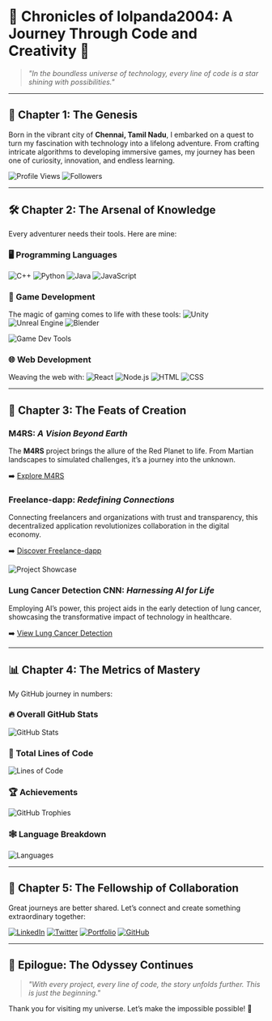 # 🌌 Chronicles of lolpanda2004: A Journey Through Code and Creativity 🌌

> *"In the boundless universe of technology, every line of code is a star shining with possibilities."*

---

## 🌟 Chapter 1: The Genesis

Born in the vibrant city of **Chennai, Tamil Nadu**, I embarked on a quest to turn my fascination with technology into a lifelong adventure. From crafting intricate algorithms to developing immersive games, my journey has been one of curiosity, innovation, and endless learning.

![Profile Views](https://komarev.com/ghpvc/?username=lolpanda2004&color=brightgreen&style=flat-square)
![Followers](https://img.shields.io/github/followers/lolpanda2004?style=flat-square&color=blue)

---

## 🛠️ Chapter 2: The Arsenal of Knowledge

Every adventurer needs their tools. Here are mine:

### 🖥️ Programming Languages
![C++](https://img.shields.io/badge/C++-00599C?style=flat-square&logo=c%2B%2B&logoColor=white)
![Python](https://img.shields.io/badge/Python-3776AB?style=flat-square&logo=python&logoColor=white)
![Java](https://img.shields.io/badge/Java-007396?style=flat-square&logo=java&logoColor=white)
![JavaScript](https://img.shields.io/badge/JavaScript-F7DF1E?style=flat-square&logo=javascript&logoColor=black)

### 🎨 Game Development
The magic of gaming comes to life with these tools:
![Unity](https://img.shields.io/badge/Unity-100000?style=flat-square&logo=unity&logoColor=white)
![Unreal Engine](https://img.shields.io/badge/Unreal-313131?style=flat-square&logo=unreal-engine&logoColor=white)
![Blender](https://img.shields.io/badge/Blender-F5792A?style=flat-square&logo=blender&logoColor=white)

![Game Dev Tools](https://github-readme-stats.vercel.app/api/top-langs/?username=lolpanda2004&layout=compact&theme=radical&langs_count=4)

### 🌐 Web Development
Weaving the web with:
![React](https://img.shields.io/badge/React-20232A?style=flat-square&logo=react&logoColor=61DAFB)
![Node.js](https://img.shields.io/badge/Node.js-339933?style=flat-square&logo=node.js&logoColor=white)
![HTML](https://img.shields.io/badge/HTML-E34F26?style=flat-square&logo=html5&logoColor=white)
![CSS](https://img.shields.io/badge/CSS-1572B6?style=flat-square&logo=css3&logoColor=white)

---

## 🌌 Chapter 3: The Feats of Creation

### **M4RS**: *A Vision Beyond Earth*
The **M4RS** project brings the allure of the Red Planet to life. From Martian landscapes to simulated challenges, it’s a journey into the unknown.

➡️ [Explore M4RS](https://github.com/lolpanda2004/M4RS)

### **Freelance-dapp**: *Redefining Connections*
Connecting freelancers and organizations with trust and transparency, this decentralized application revolutionizes collaboration in the digital economy.

➡️ [Discover Freelance-dapp](https://github.com/lolpanda2004/Freelance-dapp)

![Project Showcase](https://github-readme-stats.vercel.app/api/pin/?username=lolpanda2004&repo=Freelance-dapp&theme=radical)

### **Lung Cancer Detection CNN**: *Harnessing AI for Life*
Employing AI’s power, this project aids in the early detection of lung cancer, showcasing the transformative impact of technology in healthcare.

➡️ [View Lung Cancer Detection](https://github.com/lolpanda2004/Lung-Cancer-Detection-CNN)

---

## 📊 Chapter 4: The Metrics of Mastery

My GitHub journey in numbers:

### 🔥 Overall GitHub Stats
![GitHub Stats](https://github-readme-stats.vercel.app/api?username=lolpanda2004&show_icons=true&theme=radical)

### 🧩 Total Lines of Code
![Lines of Code](https://img.shields.io/badge/Total%20Lines%20of%20Code-1.2%20million-brightgreen?style=flat-square)

### 🏆 Achievements
![GitHub Trophies](https://github-profile-trophy.vercel.app/?username=lolpanda2004&theme=radical&margin-w=10)

### 🕸️ Language Breakdown
![Languages](https://github-readme-stats.vercel.app/api/top-langs/?username=lolpanda2004&theme=radical)

---

## 🤝 Chapter 5: The Fellowship of Collaboration

Great journeys are better shared. Let’s connect and create something extraordinary together:

[![LinkedIn](https://img.shields.io/badge/LinkedIn-Connect-blue?style=flat-square&logo=linkedin)](https://www.linkedin.com/in/lathika-devanand/)
[![Twitter](https://img.shields.io/badge/Twitter-Follow-blue?style=flat-square&logo=twitter)](https://twitter.com/lolpanda2004)
[![Portfolio](https://img.shields.io/badge/Portfolio-Explore-orange?style=flat-square&logo=google-chrome)](https://lathikadevanand.dev/)
[![GitHub](https://img.shields.io/badge/GitHub-Follow-black?style=flat-square&logo=github)](https://github.com/lolpanda2004)

---

## 🌠 Epilogue: The Odyssey Continues

> *"With every project, every line of code, the story unfolds further. This is just the beginning."*

Thank you for visiting my universe. Let’s make the impossible possible! 🚀
